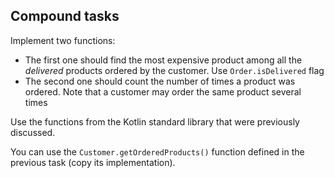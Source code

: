 ## Compound tasks

Implement two functions:

* The first one should find the most expensive product among all the *delivered* products
ordered by the customer. Use `Order.isDelivered` flag
* The second one should count the number of times a product was ordered. Note that a customer may order the same product
several times

Use the functions from the Kotlin standard library that were previously discussed.

You can use the `Customer.getOrderedProducts()` function
defined in the previous task (copy its implementation).
